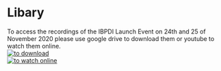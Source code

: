 # Libary
To access the recordings of the IBPDI Launch Event on 24th and 25 of November 2020 please use google drive to download them or youtube to watch them online.<br/>
[![to download](https://user-images.githubusercontent.com/74652518/101150857-1c352e00-3621-11eb-9dff-b3fdcd0bc8ba.jpeg)](https://drive.google.com/drive/folders/1ZPZvuyzOBBd3veI_2nw6ZyhWBRIE5QGF?usp=sharing)<br/>
[![to watch online](https://user-images.githubusercontent.com/74652518/101151469-fc523a00-3621-11eb-9fd2-f0b843d428fd.png)](https://www.youtube.com/channel/UC4KyJR_1bH8vezhO9hcDRFw/videos)
